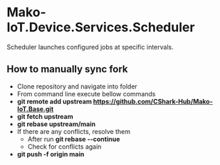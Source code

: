 #  Mako-IoT.Device.Services.Scheduler
Scheduler launches configured jobs at specific intervals.

## How to manually sync fork
- Clone repository and navigate into folder
- From command line execute bellow commands
- **git remote add upstream https://github.com/CShark-Hub/Mako-IoT.Base.git**
- **git fetch upstream**
- **git rebase upstream/main**
- If there are any conflicts, resolve them
  - After run **git rebase --continue**
  - Check for conflicts again
- **git push -f origin main**
